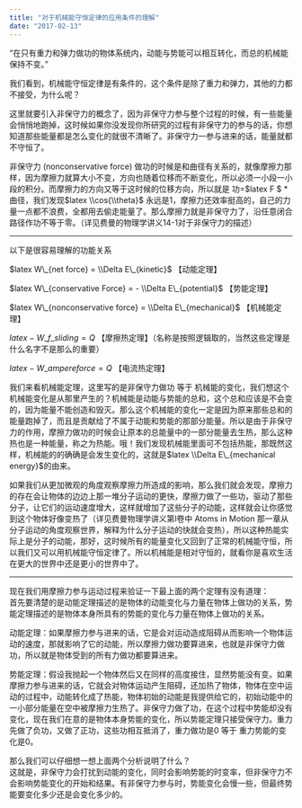 ```yaml
---
title: "对于机械能守恒定律的应用条件的理解"
date: "2017-02-13"
---
```


“在只有重力和弹力做功的物体系统内，动能与势能可以相互转化，而总的机械能保持不变。”

我们看到，机械能守恒定律是有条件的，这个条件是除了重力和弹力，其他的力都不接受，为什么呢？

这里就要引入非保守力的概念了，因为非保守力参与整个过程的时候，有一些能量会悄悄地跑掉，这时候如果你没发现你所研究的过程有非保守力的参与的话，你想知道那些能量都是怎么变化的就很不清晰了。非保守力一参与进来的话，能量就都不守恒了。

非保守力 (nonconservative force) 做功的时候是和曲径有关系的，就像摩擦力那样，因为摩擦力就算大小不变，方向也随着位移而不断变化，所以必须一小段一小段的积分。而摩擦力的方向又等于这时候的位移方向，所以就是 功=$latex F $ \* 曲径，我们发现$latex \\cos{\\theta}$ 永远是1，摩擦力还效率挺高的，自己的力量一点都不浪费，全都用去偷走能量了。那么摩擦力就是非保守力了，沿任意闭合路径作功不等于零。（详见费曼的物理学讲义14-1对于非保守力的描述）

* * *

以下是很容易理解的功能关系

$latex W\_{net force} = \\Delta E\_{kinetic}$ 【动能定理】

$latex W\_{conservative Force} = - \\Delta E\_{potential}$ 【势能定理】

$latex W\_{nonconservative force} = \\Delta E\_{mechanical}$ 【机械能定理】

$latex - W\_{f\_{sliding}} = Q$ 【摩擦热定理】（名称是按照逻辑取的，当然这些定理是什么名字不是那么的重要）

$latex - W\_{ampere force} = Q$ 【电流热定理】

我们来看机械能定理，这里写的是非保守力做功 等于 机械能的变化，我们想这个机械能变化是从那里产生的？机械能是动能与势能的总和，这个总和应该是不会变的，因为能量不能创造和毁灭。那么这个机械能的变化一定是因为原来那些总和的能量跑掉了，而且是贡献给了不属于动能和势能的那部分能量。所以是由于非保守力的作用，摩擦力做功的时候会让原本的总能量中的一部分能量去生热，那么这种热也是一种能量，称之为热能。哦！我们发现机械能里面可不包括热能，那既然这样，机械能的的确确是会发生变化的，这就是$latex \\Delta E\_{mechanical energy}$的由来。  
  
如果我们从更加微观的角度观察摩擦力所造成的影响，那么我们就会发现，摩擦力的存在会让物体的边边上那一堆分子运动的更快，摩擦力做了一些功，驱动了那些分子，让它们的运动速度增大，这样就增加了这些分子的动能，这样就会让你感觉到这个物体好像变热了（详见费曼物理学讲义第I卷中 Atoms in Motion 那一章从分子运动的角度观察世界，解释为什么分子运动的快就会变热），所以这种热能实际上是分子的动能，那好，这时候所有的能量变化又回到了正常的机械能守恒，所以我们又可以用机械能守恒定律了。所以机械能是相对守恒的，就看你是喜欢生活在更大的世界中还是更小的世界中了。

* * *

现在我们用摩擦力参与运动过程来验证一下最上面的两个定理有没有道理：  
首先要清楚的是动能定理描述的是物体的动能变化与力量在物体上做功的关系，势能定理描述的是物体本身所具有的势能的变化与力量在物体上做功的关系。  
  
动能定理：如果摩擦力参与进来的话，它是会对运动造成阻碍从而影响一个物体运动的速度，那就影响了它的动能，所以摩擦力做功要算进来，也就是非保守力做功，所以就是物体受到的所有力做功都要算进来。  
  
势能定理：假设我抛起一个物体然后又在同样的高度接住，显然势能没有变。如果摩擦力参与进来的话，它就会对物体运动产生阻碍，还加热了物体，物体在空中运动的过程中，动能转化成了热能，物体初始的动能是我提供给它的，初始动能中的一小部分能量在空中被摩擦力生热了。非保守力做了功，在这个过程中势能却没有变化，现在我们在意的是物体本身势能的变化，所以势能定理只接受保守力。重力先做了负功，又做了正功，这些功相互抵消了，重力做功是0 等于 重力势能的变化是0。  
  
那么我们可以仔细想一想上面两个分析说明了什么？  
这就是，非保守力会打扰到动能的变化，同时会影响势能的时变率，但非保守力不会影响势能变化的开始和结果。有非保守力参与时，势能变化会慢一些，但最终势能要变化多少还是会变化多少的。
